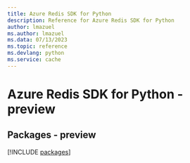 ```yaml
---
title: Azure Redis SDK for Python
description: Reference for Azure Redis SDK for Python
author: lmazuel
ms.author: lmazuel
ms.data: 07/13/2023
ms.topic: reference
ms.devlang: python
ms.service: cache
---
```

# Azure Redis SDK for Python - preview
## Packages - preview
[!INCLUDE [packages](redis-index.md)]